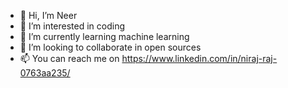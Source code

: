 - 👋 Hi, I’m Neer
- 👀 I’m interested in coding
- 🌱 I’m currently learning machine learning
- 💞️ I’m looking to collaborate in open sources
- 📫 You can reach me on https://www.linkedin.com/in/niraj-raj-0763aa235/

<!---
neerisondetox/neerisondetox is a ✨ special ✨ repository because its `README.md` (this file) appears on your GitHub profile.
You can click the Preview link to take a look at your changes.
--->
